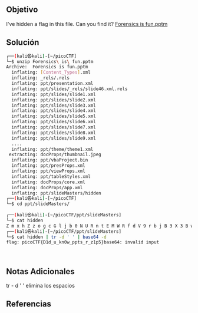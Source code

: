## Objetivo
I've hidden a flag in this file. Can you find it? [Forensics is fun.pptm](https://mercury.picoctf.net/static/2e739f9e0dc9f4c1556ea6b033c3ec8e/Forensics%20is%20fun.pptm)
## Solución
```bash
┌──(kali㉿kali)-[~/picoCTF]
└─$ unzip Forensics\ is\ fun.pptm
Archive:  Forensics is fun.pptm
  inflating: [Content_Types].xml     
  inflating: _rels/.rels             
  inflating: ppt/presentation.xml    
  inflating: ppt/slides/_rels/slide46.xml.rels  
  inflating: ppt/slides/slide1.xml   
  inflating: ppt/slides/slide2.xml   
  inflating: ppt/slides/slide3.xml   
  inflating: ppt/slides/slide4.xml   
  inflating: ppt/slides/slide5.xml   
  inflating: ppt/slides/slide6.xml   
  inflating: ppt/slides/slide7.xml   
  inflating: ppt/slides/slide8.xml   
  inflating: ppt/slides/slide9.xml   
  ....
  inflating: ppt/theme/theme1.xml    
 extracting: docProps/thumbnail.jpeg  
  inflating: ppt/vbaProject.bin      
  inflating: ppt/presProps.xml       
  inflating: ppt/viewProps.xml       
  inflating: ppt/tableStyles.xml     
  inflating: docProps/core.xml       
  inflating: docProps/app.xml        
  inflating: ppt/slideMasters/hidden  
┌──(kali㉿kali)-[~/picoCTF]
└─$ cd ppt/slideMasters/   
                                                                                 
┌──(kali㉿kali)-[~/picoCTF/ppt/slideMasters]
└─$ cat hidden          
Z m x h Z z o g c G l j b 0 N U R n t E M W R f d V 9 r b j B 3 X 3 B w d H N f c l 9 6 M X A 1 f Q                                                                                 
┌──(kali㉿kali)-[~/picoCTF/ppt/slideMasters]
└─$ cat hidden | tr -d ' ' | base64 -d
flag: picoCTF{D1d_u_kn0w_ppts_r_z1p5}base64: invalid input

  
```
## Notas Adicionales
tr - d ' ' elimina los espacios
## Referencias
